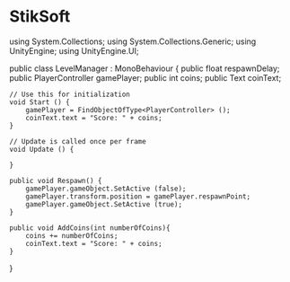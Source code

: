 # StikSoft

using System.Collections;
using System.Collections.Generic;
using UnityEngine;
using UnityEngine.UI;

public class LevelManager : MonoBehaviour {
	public float respawnDelay;
	public PlayerController gamePlayer;
	public int coins;
	public Text coinText;
	 
	// Use this for initialization
	void Start () {
		gamePlayer = FindObjectOfType<PlayerController> ();
		coinText.text = "Score: " + coins;
	}
	
	// Update is called once per frame
	void Update () {
		
	} 

	public void Respawn() {
		gamePlayer.gameObject.SetActive (false);
		gamePlayer.transform.position = gamePlayer.respawnPoint;
		gamePlayer.gameObject.SetActive (true);
	}

	public void AddCoins(int numberOfCoins){
		coins += numberOfCoins;
		coinText.text = "Score: " + coins;
	}
}
